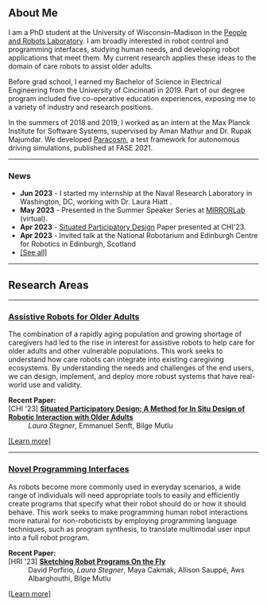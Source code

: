 ## About Me
I am a PhD student at the University of Wisconsin–Madison in the <a href="https://peopleandrobots.wisc.edu/" target="_blank">People and Robots Laboratory</a>. I am broadly interested in robot control and programming interfaces, studying human needs, and developing robot applications that meet them. My current research applies these ideas to the domain of care robots to assist older adults.

Before grad school, I earned my Bachelor of Science in Electrical Engineering from the University of Cincinnati in 2019. Part of our degree program included five co-operative education experiences, exposing me to a variety of industry and research positions.

In the summers of 2018 and 2019, I worked as an intern at the Max Planck Institute for Software Systems, supervised by Aman Mathur and Dr. Rupak Majumdar. We developed <a href="https://library.oapen.org/bitstream/handle/20.500.12657/48217/9783030715007.pdf?sequence=1#page=184" target="_blank">Paracosm</a>, a test framework for autonomous driving simulations, published at FASE 2021.

***

### News
* **Jun 2023** - I started my internship at the Naval Research Laboratory in Washington, DC, working with Dr. Laura Hiatt .
* **May 2023** - Presented in the Summer Speaker Series at <a href="https://mirrorlab.mines.edu/" target="_blank">MIRRORLab</a> (virtual).
* **Apr 2023** - <a href="https://dl.acm.org/doi/abs/10.1145/3544548.3580893" target="_blank">Situated Participatory Design</a> Paper presented at CHI'23.
* **Apr 2023** - Invited talk at the National Robotarium and Edinburgh Centre for Robotics in Edinburgh, Scotland
* [[See all]](./all-news.html)

***

## Research Areas

***

### [Assistive Robots for Older Adults](./care-robots.html)
The combination of a rapidly aging population and growing shortage of caregivers had led to the rise in interest for assistive robots to help care for older adults and other vulnerable populations. This work seeks to understand how care robots can integrate into existing caregiving ecosystems. By understanding the needs and challenges of the end users, we can design, implement, and deploy more robust systems that have real-world use and validity.

<dl>
<dt><b>Recent Paper:</b></dt>
<dt>[CHI '23] <a href="https://dl.acm.org/doi/abs/10.1145/3544548.3580893" target="_blank"><b>Situated Participatory Design: A Method for In Situ Design of Robotic Interaction with Older Adults</b></a></dt>
<dd><i>Laura Stegner</i>, Emmanuel Senft, Bilge Mutlu</dd>
</dl>

[[Learn more]](./care-robots.html)


***

### [Novel Programming Interfaces](./other-systems.html)
As robots become more commonly used in everyday scenarios, a wide range of individuals will need appropriate tools to easily and efficiently create programs that specify what their robot should do or how it should behave. This work seeks to make programming human robot interactions more natural for non-roboticists by employing programming language techniques, such as program synthesis, to translate multimodal user input into a full robot program.

<dl>
<dt><b>Recent Paper:</b></dt>
<dt>[HRI '23] <a href="https://dl.acm.org/doi/abs/10.1145/3568162.3576991" target="_blank"><b>Sketching Robot Programs On the Fly</b></a></dt>
<dd>David Porfirio, <i>Laura Stegner</i>, Maya Cakmak, Allison Sauppé, Aws Albarghouthi, Bilge Mutlu</dd>
</dl>

[[Learn more]](./other-systems.html)
